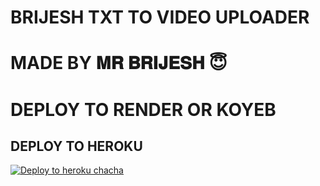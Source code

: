 # BRIJESH TXT TO VIDEO UPLOADER 

# MADE BY 𝐌𝐑 𝐁𝐑𝐈𝐉𝐄𝐒𝐇 😇

# DEPLOY TO RENDER OR KOYEB 

## DEPLOY TO HEROKU


[![Deploy to heroku chacha](https://www.herokucdn.com/deploy/button.svg)](https://dashboard.heroku.com/new?template=https://github.com/devansh-op/txt-v2)

